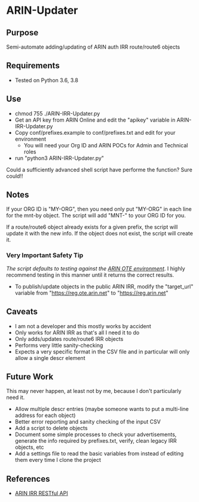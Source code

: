 # ARIN-Updater

## Purpose

Semi-automate adding/updating of ARIN auth IRR route/route6 objects

## Requirements

* Tested on Python 3.6, 3.8

## Use

* chmod 755 ./ARIN-IRR-Updater.py
* Get an API key from ARIN Online and edit the "apikey" variable in ARIN-IRR-Updater.py
* Copy conf/prefixes.example to conf/prefixes.txt and edit for your environment
  * You will need your Org ID and ARIN POCs for Admin and Technical roles
* run "python3 ARIN-IRR-Updater.py"

Could a sufficiently advanced shell script have performe the function? Sure could!!

## Notes

If your ORG ID is "MY-ORG", then you need only put "MY-ORG" in each line for the mnt-by object. The script will add "MNT-" to your ORG ID for you.

If a route/route6 object already exists for a given prefix, the script will update it with the new info. If the object does not exist, the script will create it.

### Very Important Safety Tip

_The script defaults to testing against the [ARIN OTE environment](https://www.arin.net/reference/tools/testing/?msclkid=f88c8e5aaedd11ec837b672505346c2e)_. I highly recommend testing in this manner until it returns the correct results. 

* To publish/update objects in the public ARIN IRR, modify the "target_url" variable from "https://reg.ote.arin.net" to "https://reg.arin.net"

## Caveats

* I am not a developer and this mostly works by accident
* Only works for ARIN IRR as that's all I need it to do
* Only adds/updates route/route6 IRR objects
* Performs very little sanity-checking
* Expects a very specific format in the CSV file and in particular will only allow a single descr element

## Future Work

This may never happen, at least not by me, because I don't particularly need it.

* Allow multiple descr entries (maybe someone wants to put a multi-line address for each object)
* Better error reporting and sanity checking of the input CSV
* Add a script to delete objects
* Document some simple processes to check your advertisements, generate the info required by prefixes.txt, verify, clean legacy IRR objects, etc
* Add a settings file to read the basic variables from instead of editing them every time I clone the project

## References
* [ARIN IRR RESTful API](https://www.arin.net/resources/manage/irr/irr-restful/)
